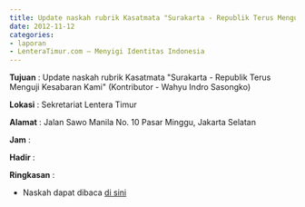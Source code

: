 ```yaml
---
title: Update naskah rubrik Kasatmata "Surakarta - Republik Terus Menguji Kesabaran Kami" (Kontributor - Wahyu Indro Sasongko)
date: 2012-11-12
categories:
- laporan
- LenteraTimur.com – Menyigi Identitas Indonesia
---
```


**Tujuan** : Update naskah rubrik Kasatmata "Surakarta - Republik Terus Menguji Kesabaran Kami" (Kontributor - Wahyu Indro Sasongko)

**Lokasi** : Sekretariat Lentera Timur 

**Alamat** : Jalan Sawo Manila No. 10 Pasar Minggu, Jakarta Selatan

**Jam** : 

**Hadir** :  


**Ringkasan** : 
* Naskah dapat dibaca [di sini](http://www.lenteratimur.com/2012/11/surakarta-republik-terus-menguji-kesabaran-kami/)
